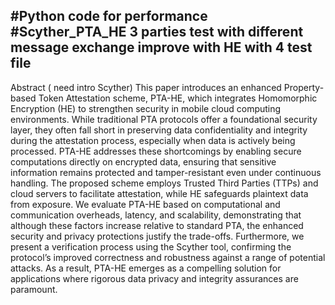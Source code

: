 #Python code for performance
#Scyther_PTA_HE
3 parties test with different message exchange
 improve with HE with 4 test file
---
Abstract ( need intro Scyther)
 This paper introduces an enhanced Property-based Token Attestation scheme, PTA-HE, which integrates Homomorphic Encryption (HE) to strengthen security in mobile cloud computing environments. While traditional PTA protocols offer a foundational security layer, they often fall short in preserving data confidentiality and integrity during the attestation process, especially when data is actively being processed. PTA-HE addresses these shortcomings by enabling secure computations directly on encrypted data, ensuring that sensitive information remains protected and tamper-resistant even under continuous handling. The proposed scheme employs Trusted Third Parties (TTPs) and cloud servers to facilitate attestation, while HE safeguards plaintext data from exposure. We evaluate PTA-HE based on computational and communication overheads, latency, and scalability, demonstrating that although these factors increase relative to standard PTA, the enhanced security and privacy protections justify the trade-offs. Furthermore, we present a verification process using the Scyther tool, confirming the protocol’s improved correctness and robustness against a range of potential attacks. As a result, PTA-HE emerges as a compelling solution for applications where rigorous data privacy and integrity assurances are paramount.
